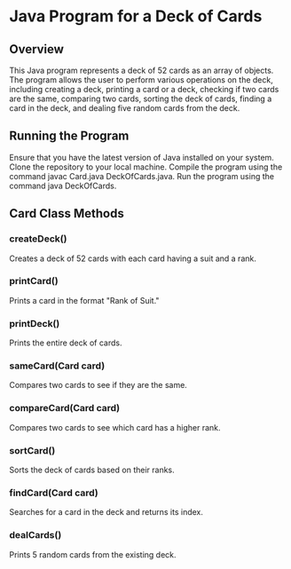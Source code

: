 
# Java Program for a Deck of Cards
## Overview
This Java program represents a deck of 52 cards as an array of objects. The program allows the user to perform various operations on the deck, including creating a deck, printing a card or a deck, checking if two cards are the same, comparing two cards, sorting the deck of cards, finding a card in the deck, and dealing five random cards from the deck.

## Running the Program
Ensure that you have the latest version of Java installed on your system.
Clone the repository to your local machine.
Compile the program using the command javac Card.java DeckOfCards.java.
Run the program using the command java DeckOfCards.
## Card Class Methods
### createDeck()
Creates a deck of 52 cards with each card having a suit and a rank.

### printCard()
Prints a card in the format "Rank of Suit."

### printDeck()
Prints the entire deck of cards.

### sameCard(Card card)
Compares two cards to see if they are the same.

### compareCard(Card card)
Compares two cards to see which card has a higher rank.

### sortCard()
Sorts the deck of cards based on their ranks.

### findCard(Card card)
Searches for a card in the deck and returns its index.

### dealCards()
Prints 5 random cards from the existing deck.
